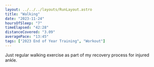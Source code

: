 ```yaml
---
layout: ../../../layouts/RunLayout.astro
title: "Walking"
date: "2023-11-24"
hoursOfSleep: "7"
timeElapsed: "42:28"
distanceCovered: "3.09"
averagePace: "13:45"
tags: ["2023 End of Year Training", "Workout"]
---
```


Just regular walking exercise as part of my recovery process for injured ankle.
